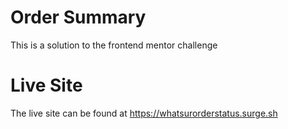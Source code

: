 # Order Summary
This is a solution to the frontend mentor challenge
# Live Site
The live site can be found at https://whatsurorderstatus.surge.sh 
